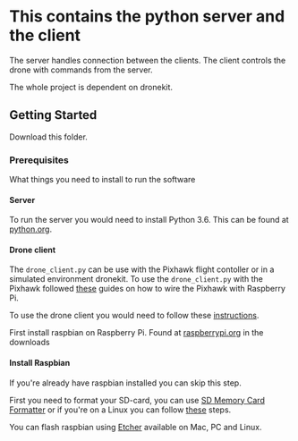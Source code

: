 # This contains the python server and the client

The server handles connection between the clients.
The client controls the drone with commands from the server.

The whole project is dependent on dronekit.

## Getting Started

Download this folder.

### Prerequisites

What things you need to install to run the software

#### Server
To run the server you would need to install Python 3.6. This can be found at [python.org](https://www.python.org/).

#### Drone client
The `drone_client.py` can be use with the Pixhawk flight contoller or in a simulated environment dronekit. 
To use the `drone_client.py` with the Pixhawk followed [these](http://ardupilot.org/dev/docs/raspberry-pi-via-mavlink.html) guides on how to wire the Pixhawk with Raspberry Pi.

To use the drone client you would need to follow these [instructions]().

First install raspbian on Raspberry Pi. Found at [raspberrypi.org](https://www.raspberrypi.org/) in the downloads

#### Install Raspbian
If you're already have raspbian installed you can skip this step.

First you need to format your SD-card, you can use [SD Memory Card Formatter](https://www.sdcard.org/downloads/formatter_4/) or if you're on a Linux  you can follow [these](https://www.pcworld.com/article/3176712/linux/how-to-format-an-sd-card-in-linux.html) steps.  

You can flash raspbian using [Etcher](https://etcher.io/) available on Mac, PC and Linux.
